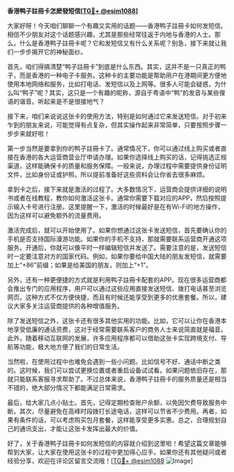 **香港鸭子註冊卡怎麽發短信[[TG💪+ @esim1088](https://t.me/s/esim1088)]**

大家好呀！今天咱们聊聊一个有趣又实用的话题——香港鸭子註冊卡如何发短信。相信不少朋友对这个话题感兴趣，尤其是那些经常往返于内地与香港的人士。那么，什么是香港鸭子註冊卡呢？它和发短信又有什么关系呢？别急，接下来就让我们一步步揭开它的神秘面纱。

首先，咱们得搞清楚“鸭子註冊卡”到底是什么东西。其实，这并不是一只真正的鸭子，而是香港的一种电子卡服务。这种卡的主要功能是帮助用户在港期间更方便地使用本地网络和服务，比如打电话、发短信以及上网等。很多人可能会疑惑，为什么叫“鸭子”呢？其实，这只是一个有趣的昵称，源自于粤语中“鸭”的发音与某些俚语的谐音。听起来是不是很接地气？

接下来，咱们来说说这张卡的使用方法，特别是如何通过它来发送短信。对于初来乍到的朋友来说，可能觉得有点复杂，但其实操作起来非常简单，只要按照步骤一步步来就好啦！

第一步当然是要拿到你的鸭子註冊卡了。通常情况下，你可以通过线上购买或者直接在香港的各大运营商营业厅申请办理。如果你选择线上购买的话，记得挑选正规渠道，这样能确保卡的质量和服务保障。一般来说，办理过程中需要提供身份证明文件，比如身份证或护照，所以提前准备好这些资料会让你省去很多麻烦。

拿到卡之后，接下来就是激活的过程了。大多数情况下，运营商会提供详细的说明书或者在线教程，教你如何激活这张卡。通常你需要下载对应的APP，然后按照提示输入卡号进行注册。这里提醒一下，激活的时候最好是在有Wi-Fi的地方操作，因为这样可以避免额外的流量费用。

激活完成后，就可以开始使用了。如果你想通过这张卡发送短信，首先要确认你的手机是否支持国际漫游功能。如果你的手机不支持，那就需要联系运营商开通这项服务。开通后，你就可以像平时一样编辑短信并发送了。需要注意的是，发送短信时一定要注意对方的国家代码。例如，如果你要给中国大陆的朋友发短信，就需要加上“+86”前缀；如果是给美国的朋友，则加上“+1”。

另外，还有一种更便捷的方式就是利用鸭子註冊卡配套的APP。现在很多运营商都会推出专门的应用程序，用户可以通过这些应用直接发送短信、拨打电话甚至浏览网页。这种方式不仅方便快捷，而且有时候还能享受到更多的优惠套餐。所以，建议大家多关注运营商提供的各种增值服务。

除了发送短信之外，这张卡还有很多其他实用的功能。比如，它可以让你在香港本地享受低廉的通话资费，这对于经常需要联系客户的商务人士来说简直就是福音。此外，随着移动互联网的发展，许多应用程序都可以借助这张卡实现跨境支付、导航等功能，极大地方便了我们的日常生活。

当然啦，在使用过程中也难免会遇到一些小问题。比如信号不好、通话中断之类的。这时候，我们可以尝试更换位置或者重启设备试试看。如果问题依旧存在，那就只能联系客服寻求帮助了。不过总体来说，香港鸭子註冊卡的服务质量还是相当不错的，绝大部分情况下都能满足日常需求。

最后，给大家几点小贴士。首先，记得定期检查账户余额，以免因欠费导致服务中断。其次，尽量避免在高峰时段拨打长途电话，这样可以节省不少费用。再者，如果有条件的话，可以考虑购买包月套餐，这样能享受更多实惠。总之，合理规划自己的通讯支出，才能让这张卡发挥出最大的价值。

好了，关于香港鸭子註冊卡如何发短信的内容就介绍到这里啦！希望这篇文章能够帮到大家，让大家在使用这张卡的过程中更加得心应手。如果你还有其他疑问或者经验分享，欢迎在评论区留言交流哦！[[TG💪+ @esim1088](https://t.me/s/esim1088) ![Image](https://i.postimg.cc/4NQfJmqS/Snipaste-2025-05-13-00-14-12.png)]